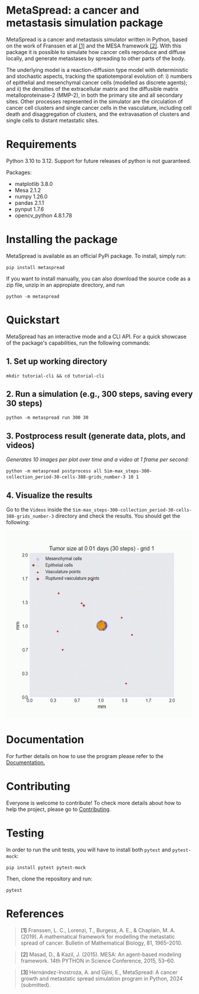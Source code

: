 # MetaSpread: a cancer and metastasis simulation package

MetaSpread is a cancer and metastasis simulator written in Python, based on the work of Franssen et al [[1]](#1) and the MESA framework [[2]](#2). With this package it is possible to simulate how cancer cells reproduce and diffuse locally, and generate metastases by spreading to other parts of the body.

The underlying model is a reaction-diffusion type model with deterministic and stochastic aspects, tracking the spatiotemporal evolution of: i) numbers of epithelial and mesenchymal cancer cells (modelled as discrete agents); and ii) the densities of the extracellular matrix and the diffusible matrix metalloproteinase-2 (MMP-2), in both the primary site and all secondary sites. Other processes represented in the simulator are the circulation of cancer cell clusters and single cancer cells in the vasculature, including cell death and disaggregation of clusters, and the extravasation of clusters and single cells to distant metastatic sites.

# Requirements

Python 3.10 to 3.12. Support for future releases of python is not guaranteed.

Packages:
- matplotlib 3.8.0
- Mesa 2.1.2
- numpy 1.26.0
- pandas 2.1.1
- pynput 1.7.6
- opencv_python 4.8.1.78

# Installing the package

MetaSpread is available as an official PyPi package. To install, simply run:

```console
pip install metaspread
```

If you want to install manually, you can also download the source code as a zip file, unzip in an appropiate directory, and run

```console
python -m metaspread
```
# Quickstart

MetaSpread has an interactive mode and a CLI API. For a quick showcase of the package's capabilities, run the following commands:

## 1. Set up working directory
```console
mkdir tutorial-cli && cd tutorial-cli
```

## 2. Run a simulation (e.g., 300 steps, saving every 30 steps)
```console
python -m metaspread run 300 30
```

## 3. Postprocess result (generate data, plots, and videos)  
*Generates 10 images per plot over time and a video at 1 frame per second:*
```console
python -m metaspread postprocess all Sim-max_steps-300-collection_period-30-cells-388-grids_number-3 10 1
```

## 4. Visualize the results
Go to the `Videos` inside the `Sim-max_steps-300-collection_period-30-cells-388-grids_number-3` directory and check the results. You should get the following:

![](quickstart_example.gif)

# Documentation

For further details on how to use the program please refer to the [Documentation.](https://metaspread.readthedocs.io/en/stable/)


# Contributing

Everyone is welcome to contribute! To check more details about how to help the project, please go to [Contributing](https://github.com/alfredohernandezinostroza/MetaSpread/blob/main/CONTRIBUTING.md).

# Testing

In order to run the unit tests, you will have to install both `pytest` and `pytest-mock`:
```console
pip install pytest pytest-mock
```

Then, clone the repository and run:

```console
pytest
```

# References

><a id="1">[1]</a>  Franssen, L. C., Lorenzi, T., Burgess, A. E., & Chaplain, M. A. (2019). A mathematical framework for modelling the metastatic spread of cancer. Bulletin of Mathematical Biology, 81, 1965–2010.

><a id="2">[2]</a>  Masad, D., & Kazil, J. (2015). MESA: An agent-based modeling framework. 14th PYTHON in Science Conference, 2015, 53–60.

><a id="3">[3]</a>  Hernández-Inostroza, A. and Gjini, E., MetaSpread: A cancer growth and metastatic spread simulation program in Python, 2024 (submitted).


